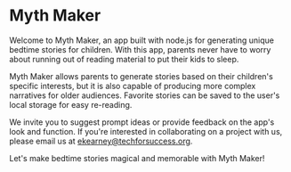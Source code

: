 # Myth Maker

Welcome to Myth Maker, an app built with node.js for generating unique bedtime stories for children. With this app, parents never have to worry about running out of reading material to put their kids to sleep.

Myth Maker allows parents to generate stories based on their children's specific interests, but it is also capable of producing more complex narratives for older audiences. Favorite stories can be saved to the user's local storage for easy re-reading.

We invite you to suggest prompt ideas or provide feedback on the app's look and function. If you're interested in collaborating on a project with us, please email us at ekearney@techforsuccess.org.

Let's make bedtime stories magical and memorable with Myth Maker!
